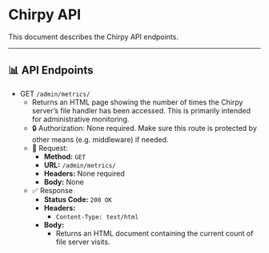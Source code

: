 # Chirpy API

This document describes the Chirpy API endpoints.

---

## 📊 API Endpoints

- GET `/admin/metrics/`
  - Returns an HTML page showing the number of times the Chirpy server’s file handler has been accessed. This is primarily intended for administrative monitoring.
  - 🔒 Authorization: None required. Make sure this route is protected by other means (e.g. middleware) if needed.
  - 🧾 Request:
    - **Method:** `GET`
    - **URL:** `/admin/metrics/`
    - **Headers:** None required
    - **Body:** None
  - ✅ Response
    - **Status Code:** `200 OK`
    - **Headers:**
      - `Content-Type: text/html`
    - **Body:**
      - Returns an HTML document containing the current count of file server visits.
